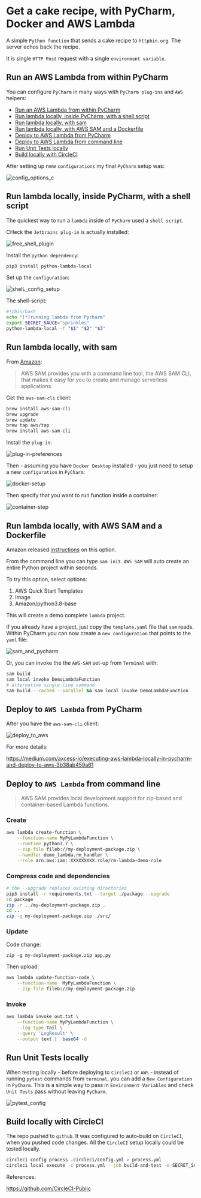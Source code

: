 # Get a cake recipe, with PyCharm, Docker and AWS Lambda

A simple `Python function` that sends a cake recipe to `httpbin.org`.  The server echos back the recipe.

It is single `HTTP Post` request with a single `environment variable`.

## Run an AWS Lambda from within PyCharm

You can configure `PyCharm` in many ways with `PyCharm plug-ins` and `AWS` helpers:

<!-- TOC depthfrom:2 depthto:2 withlinks:true updateonsave:true orderedlist:false -->

- [Run an AWS Lambda from within PyCharm](#run-an-aws-lambda-from-within-pycharm)
- [Run lambda locally, inside PyCharm, with a shell script](#run-lambda-locally-inside-pycharm-with-a-shell-script)
- [Run lambda locally, with sam](#run-lambda-locally-with-sam)
- [Run lambda locally, with AWS SAM and a Dockerfile](#run-lambda-locally-with-aws-sam-and-a-dockerfile)
- [Deploy to AWS Lambda from PyCharm](#deploy-to-aws-lambda-from-pycharm)
- [Deploy to AWS Lambda from command line](#deploy-to-aws-lambda-from-command-line)
- [Run Unit Tests locally](#run-unit-tests-locally)
- [Build locally with CircleCI](#build-locally-with-circleci)

<!-- /TOC -->

After setting up new `configurations` my final `PyCharm` setup was:

![config_options_c](.README_images/config_options_c.png)

## Run lambda locally, inside PyCharm, with a shell script

The quickest way to run a `lambda` inside of `PyCharm` used a `shell script`.

CHeck the `Jetbrains plug-in` is actually installed:

![free_shell_plugin](.README_images/free_shell_plugin.png)

Install the `python dependency`:

```bash
pip3 install python-lambda-local
```

Set up the `configuration`:

![shelL_config_setup](.README_images/config_shell_red.png)

The shell-script:

```bash
#!/bin/bash
echo "[*]running lambda from Pycharm"
export SECRET_SAUCE="sprinkles"
python-lambda-local -f "$1" "$2" "$3"
```

## Run lambda locally, with sam

From [Amazon](https://docs.aws.amazon.com/serverless-application-model/latest/developerguide/serverless-sam-cli-install.html):

> AWS SAM provides you with a command line tool, the AWS SAM CLI, that makes it easy for you to create and manage serverless applications.

Get the `aws-sam-cli` client:

```bash
brew install aws-sam-cli
brew upgrade
brew update
brew tap aws/tap
brew install aws-sam-cli
```

Install the `plug-in`:

![plug-in-preferences](.README_images/plug-in.png)

Then - assuming you have `Docker Desktop` installed - you just need to setup a new `configuration` in `PyCharm`:

![docker-setup](.README_images/pycharm_docker.png)

Then specify that you want to run function inside a container:

![container-step](.README_images/765e0c94.png)

## Run lambda locally, with AWS SAM and a Dockerfile

Amazon released [instructions](https://aws.amazon.com/blogs/compute/using-container-image-support-for-aws-lambda-with-aws-sam/) on this option. 

From the command line you can type `sam init`.   `AWS SAM` will auto create an entire Python project within seconds. 

To try this option, select options:

1. AWS Quick Start Templates
2. Image
3. Amazon/python3.8-base

This will create a demo complete `lambda` project.  

If you already have a project, just copy the `template.yaml` file that `sam` reads.  Within PyCharm you can now create a `new configuration` that points to the `yaml` file:

![sam_and_pycharm](.README_images/sam_and_dockerfile.png)

Or, you can invoke the the `AWS-SAM` set-up from `Terminal` with:

```bash
sam build
sam local invoke DemoLambdaFunction
# alternative single line command 
sam build --cached --parallel && sam local invoke DemoLambdaFunction 
```

## Deploy to `AWS Lambda` from PyCharm

After you have the `aws-sam-cli` client:

![deploy_to_aws](.README_images/deploy_to_aws.png)

For more details:

<https://medium.com/axcess-io/executing-aws-lambda-locally-in-pycharm-and-deploy-to-aws-3b38ab459a61>

## Deploy to `AWS Lambda` from command line

> AWS SAM provides local development support for zip-based and container-based Lambda functions. 

### Create

```bash
aws lambda create-function \
    --function-name MyPyLambdaFunction \
    --runtime python3.7 \
    --zip-file fileb://my-deployment-package.zip \
    --handler demo_lambda.rm_handler \
    --role arn:aws:iam::XXXXXXXXX:role/rm-lambda-demo-role
```

### Compress code and dependencies

```bash
# the --upgrade replaces existing directories
pip3 install -r requirements.txt --target ./package --upgrade
cd package
zip -r ../my-deployment-package.zip .
cd ..
zip -g my-deployment-package.zip ./src/
```

### Update

Code change:

`zip -g my-deployment-package.zip app.py`

Then upload:

```bash
aws lambda update-function-code \
    --function-name  MyPyLambdaFunction \
    --zip-file fileb://my-deployment-package.zip
```

### Invoke

```bash
aws lambda invoke out.txt \
    --function-name MyPyLambdaFunction \
    --log-type Tail \
    --query 'LogResult' \
    --output text |  base64 -d
```

## Run Unit Tests locally

When testing locally - before deploying to `CircleCI` or `AWS` - instead of running `pytest` commands from `terminal`, you can add a `New Configuration` in `PyCharm`.  This is a simple way to pass in `Environment Variables` and check `Unit Tests` pass without leaving `PyCharm`.

![pytest_config](.README_images/pycharm_new_pytest_config.png)

## Build locally with CircleCI

The repo pushed to `github`.  It was configured to auto-build on `CircleCI`, when you pushed code changes.
All the `CircleCI` setup locally could be tested locally.
  
```bash
circleci config process .circleci/config.yml > process.yml
circleci local execute -c process.yml --job build-and-test -e SECRET_SAUCE=chocolate
```

References:

<https://github.com/CircleCI-Public>
